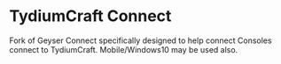 # TydiumCraft Connect
Fork of Geyser Connect specifically designed to help connect Consoles connect to TydiumCraft. Mobile/Windows10 may be used also.
